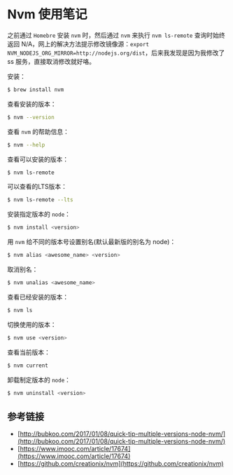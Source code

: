 # Nvm 使用笔记
之前通过 `Homebre` 安装 `nvm` 时，然后通过 `nvm` 来执行 `nvm ls-remote` 查询时始终返回 N/A，网上的解决方法提示修改镜像源：`export NVM_NODEJS_ORG_MIRROR=http://nodejs.org/dist`，后来我发现是因为我修改了 ss 服务，直接取消修改就好咯。

安装：

```bash
$ brew install nvm
```

查看安装的版本：

```bash
$ nvm --version
```

查看 `nvm` 的帮助信息：

```bash
$ nvm --help
```

查看可以安装的版本：

```bash
$ nvm ls-remote
```

可以查看的LTS版本：

```bash
$ nvm ls-remote --lts
```

安装指定版本的 `node`：

```bash
$ nvm install <version>
```

用 `nvm` 给不同的版本号设置别名(默认最新版的别名为 node)：

```bash
$ nvm alias <awesome_name> <version>
```

取消别名：

```bash
$ nvm unalias <awesome_name>
```

查看已经安装的版本：

```bash
$ nvm ls
```

切换使用的版本：

```bash
$ nvm use <version>
```

查看当前版本：

```bash
$ nvm current
```

卸载制定版本的 `node`：

```bash
$ nvm uninstall <version>
```

## 参考链接
 * [http://bubkoo.com/2017/01/08/quick-tip-multiple-versions-node-nvm/](http://bubkoo.com/2017/01/08/quick-tip-multiple-versions-node-nvm/)
 * [https://www.imooc.com/article/17674](https://www.imooc.com/article/17674)
 * [https://github.com/creationix/nvm](https://github.com/creationix/nvm)